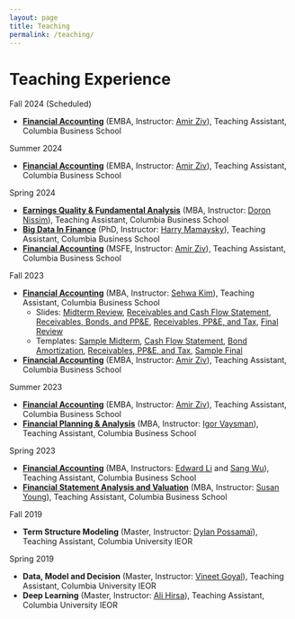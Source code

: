 ```yaml
---
layout: page
title: Teaching
permalink: /teaching/
---
```


# Teaching Experience
Fall 2024 (Scheduled)
- [**Financial Accounting**](https://courses.business.columbia.edu/B5001) (EMBA, Instructor: [Amir Ziv](https://business.columbia.edu/faculty/people/amir-ziv)), Teaching Assistant, Columbia Business School 

Summer 2024
- [**Financial Accounting**](https://courses.business.columbia.edu/B5001) (EMBA, Instructor: [Amir Ziv](https://business.columbia.edu/faculty/people/amir-ziv)), Teaching Assistant, Columbia Business School 

Spring 2024 
- [**Earnings Quality & Fundamental Analysis**](https://courses.business.columbia.edu/B8008) (MBA, Instructor: [Doron Nissim](https://business.columbia.edu/faculty/people/doron-nissim)), Teaching Assistant, Columbia Business School 
- [**Big Data In Finance**](https://courses.business.columbia.edu/B9334) (PhD, Instructor: [Harry Mamaysky](https://business.columbia.edu/faculty/people/harry-mamaysky)), Teaching Assistant, Columbia Business School  
- [**Financial Accounting**](https://courses.business.columbia.edu/B9030) (MSFE, Instructor: [Amir Ziv](https://business.columbia.edu/faculty/people/amir-ziv)), Teaching Assistant, Columbia Business School 

Fall 2023
- [**Financial Accounting**](https://courses.business.columbia.edu/B6001) (MBA, Instructor: [Sehwa Kim](https://sites.google.com/view/sehwakim)), Teaching Assistant, Columbia Business School 
    - Slides: <a href="Financial_Accounting_Recitation_Midterm.pdf">Midterm Review</a>, <a href="Financial_Accounting_Recitation_Nov_3.pdf">Receivables and Cash Flow Statement</a>, <a href="Financial_Accounting_Recitation_Nov_10.pdf">Receivables, Bonds, and PP&E</a>, <a href="Financial_Accounting_Recitation_Nov_17.pdf">Receivables, PP&E, and Tax</a>, <a href="Financial_Accounting_Recitation_Finals.pdf">Final Review</a>
    - Templates: <a href="Template_Midterm.xlsx">Sample Midterm</a>, <a href="Template_SCF.xlsx">Cash Flow Statement</a>, <a href="Template_Bond_Amortization.xlsx">Bond Amortization</a>, <a href="Template_Receivables_PPE_Tax.xlsx">Receivables, PP&E, and Tax</a>, <a href="Template_Final.xlsx">Sample Final</a>
- [**Financial Accounting**](https://courses.business.columbia.edu/B5001) (EMBA, Instructor: [Amir Ziv](https://business.columbia.edu/faculty/people/amir-ziv)), Teaching Assistant, Columbia Business School 

Summer 2023
- [**Financial Accounting**](https://courses.business.columbia.edu/B5001) (EMBA, Instructor: [Amir Ziv](https://business.columbia.edu/faculty/people/amir-ziv)), Teaching Assistant, Columbia Business School 
- [**Financial Planning & Analysis**](https://courses.business.columbia.edu/B8007) (MBA, Instructor: [Igor Vaysman](https://zicklin.baruch.cuny.edu/faculty-profile/igor-vaysman/)), Teaching Assistant, Columbia Business School 

Spring 2023
- [**Financial Accounting**](https://courses.business.columbia.edu/B6001) (MBA, Instructors: [Edward Li](https://zicklin.baruch.cuny.edu/faculty-profile/edward-x-li/) and [Sang Wu](https://www8.gsb.columbia.edu/cbs-directory/detail/sw3724)), Teaching Assistant, Columbia Business School 
- [**Financial Statement Analysis and Valuation**](https://courses.business.columbia.edu/B8009) (MBA, Instructor: [Susan Young](https://www.fordham.edu/gabelli-school-of-business/faculty/full-time-faculty/susan-young/)), Teaching Assistant, Columbia Business School 

Fall 2019
- **Term Structure Modeling** (Master, Instructor: [Dylan Possamaï](https://sites.google.com/site/possamaidylan/)), Teaching Assistant, Columbia University IEOR

Spring 2019
- **Data, Model and Decision** (Master, Instructor: [Vineet Goyal](http://www.columbia.edu/~vg2277/)), Teaching Assistant, Columbia University IEOR
- **Deep Learning** (Master, Instructor: [Ali Hirsa](https://www.ieor.columbia.edu/faculty/ali-hirsa)), Teaching Assistant, Columbia University IEOR